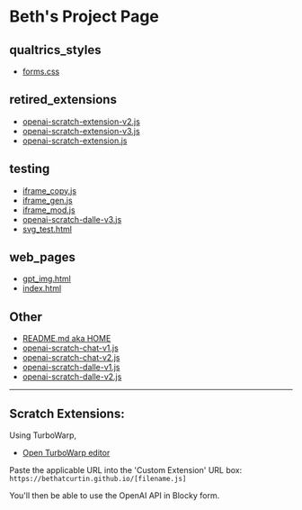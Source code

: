 # Beth's Project Page

## qualtrics_styles
- [forms.css](https://bethatcurtin.github.io/qualtrics_styles/forms.css)

## retired_extensions
- [openai-scratch-extension-v2.js](https://bethatcurtin.github.io/retired_extensions/openai-scratch-extension-v2.js)  
- [openai-scratch-extension-v3.js](https://bethatcurtin.github.io/retired_extensions/openai-scratch-extension-v3.js)  
- [openai-scratch-extension.js](https://bethatcurtin.github.io/retired_extensions/openai-scratch-extension.js)

## testing
- [iframe_copy.js](https://bethatcurtin.github.iotesting/iframe_copy.js)  
- [iframe_gen.js](https://bethatcurtin.github.io/testing/iframe_gen.js)  
- [iframe_mod.js](https://bethatcurtin.github.io/testing/iframe_mod.js)  
- [openai-scratch-dalle-v3.js](https://bethatcurtin.github.io/testing/openai-scratch-dalle-v3.js)  
- [svg_test.html](https://bethatcurtin.github.io/testing/svg_test.html)

## web_pages
- [gpt_img.html](https://bethatcurtin.github.io/web_pages/gpt_img.html)  
- [index.html](https://bethatcurtin.github.io/web_pages/index.html)

## Other
- [README.md aka HOME](https://bethatcurtin.github.io/)  
- [openai-scratch-chat-v1.js](https://bethatcurtin.github.io/openai-scratch-chat-v1.js)  
- [openai-scratch-chat-v2.js](https://bethatcurtin.github.io/openai-scratch-chat-v2.js)  
- [openai-scratch-dalle-v1.js](https://bethatcurtin.github.io/openai-scratch-dalle-v1.js)  
- [openai-scratch-dalle-v2.js](https://bethatcurtin.github.io/openai-scratch-dalle-v2.js)

---

## Scratch Extensions:

Using TurboWarp,  
- [Open TurboWarp editor](https://turbowarp.org/editor)

Paste the applicable URL into the 'Custom Extension' URL box:  
`https://bethatcurtin.github.io/[filename.js]`

You'll then be able to use the OpenAI API in Blocky form.
